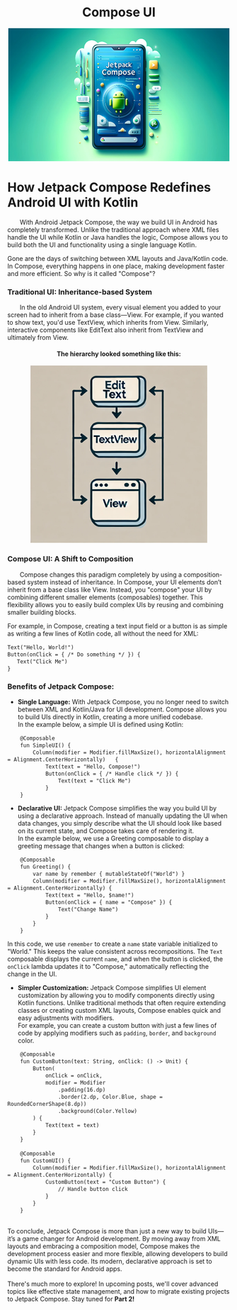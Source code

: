 <div align='center'>
    <h1><b>Compose UI</b></h1>
    <img src='JetpackCompose.webp' width='500' height='300' />
</div>

# How Jetpack Compose Redefines Android UI with Kotlin

  With Android Jetpack Compose, the way we build UI in Android has completely transformed. Unlike the traditional approach where XML files handle the UI while Kotlin or Java handles the logic, Compose allows you to build both the UI and functionality using a single language Kotlin.

Gone are the days of switching between XML layouts and Java/Kotlin code. In Compose, everything happens in one place, making development faster and more efficient. So why is it called "Compose"?

### Traditional UI: Inheritance-based System
  In the old Android UI system, every visual element you added to your screen had to inherit from a base class—View. For example, if you wanted to show text, you'd use TextView, which inherits from View. Similarly, interactive components like EditText also inherit from TextView and ultimately from View.

<div align='center'>
     <h4><b>The hierarchy looked something like this:</b></h4>
    <img src="XML-hierarchy.webp" width="400" height="400"/>
</div>

### Compose UI: A Shift to Composition
  Compose changes this paradigm completely by using a composition-based system instead of inheritance. In Compose, your UI elements don’t inherit from a base class like View. Instead, you "compose" your UI by combining different smaller elements (composables) together. This flexibility allows you to easily build complex UIs by reusing and combining smaller building blocks.

For example, in Compose, creating a text input field or a button is as simple as writing a few lines of Kotlin code, all without the need for XML:

    Text("Hello, World!")
    Button(onClick = { /* Do something */ }) {
       Text("Click Me")
    }

### Benefits of Jetpack Compose:
- **Single Language:** With Jetpack Compose, you no longer need to switch between XML and Kotlin/Java for UI development. Compose allows you to build UIs directly in Kotlin, creating a more unified codebase.<br>
In the example below, a simple UI is defined using Kotlin:
```
    @Composable
    fun SimpleUI() {
        Column(modifier = Modifier.fillMaxSize(), horizontalAlignment = Alignment.CenterHorizontally)   {
            Text(text = "Hello, Compose!")
            Button(onClick = { /* Handle click */ }) {
                Text(text = "Click Me")
            }
    }
```
- **Declarative UI:** Jetpack Compose simplifies the way you build UI by using a declarative approach. Instead of manually updating the UI when data changes, you simply describe what the UI should look like based on its current state, and Compose takes care of rendering it. <br/>
In the example below, we use a Greeting composable to display a greeting message that changes when a button is clicked:
```
    @Composable
    fun Greeting() {
        var name by remember { mutableStateOf("World") }
        Column(modifier = Modifier.fillMaxSize(), horizontalAlignment = Alignment.CenterHorizontally) {
            Text(text = "Hello, $name!")
            Button(onClick = { name = "Compose" }) {
                Text("Change Name")
            }
        }
    }
```
In this code, we use `remember` to create a `name` state variable initialized to "World." This keeps the value consistent across recompositions. The `Text` composable displays the current `name`, and when the button is clicked, the `onClick` lambda updates it to "Compose," automatically reflecting the change in the UI.
- **Simpler Customization:** Jetpack Compose simplifies UI element customization by allowing you to modify components directly using Kotlin functions. Unlike traditional methods that often require extending classes or creating custom XML layouts, Compose enables quick and easy adjustments with modifiers. <br/>
For example, you can create a custom button with just a few lines of code by applying modifiers such as `padding`, `border`, and `background` color.
```
    @Composable
    fun CustomButton(text: String, onClick: () -> Unit) {
        Button(
            onClick = onClick,
            modifier = Modifier
                .padding(16.dp)
                .border(2.dp, Color.Blue, shape = RoundedCornerShape(8.dp))
                .background(Color.Yellow)
        ) {
            Text(text = text)
        }
    }
    
    @Composable
    fun CustomUI() {
        Column(modifier = Modifier.fillMaxSize(), horizontalAlignment = Alignment.CenterHorizontally) {
            CustomButton(text = "Custom Button") {
                // Handle button click
            }
        }
    }
```
<br/>
To conclude, Jetpack Compose is more than just a new way to build UIs—it’s a game changer for Android development. By moving away from XML layouts and embracing a composition model, Compose makes the development process easier and more flexible, allowing developers to build dynamic UIs with less code. Its modern, declarative approach is set to become the standard for Android apps. <br/><br/>
There's much more to explore! In upcoming posts, we'll cover advanced topics like effective state management, and how to migrate existing projects to Jetpack Compose. Stay tuned for <b>Part 2<b/>!
